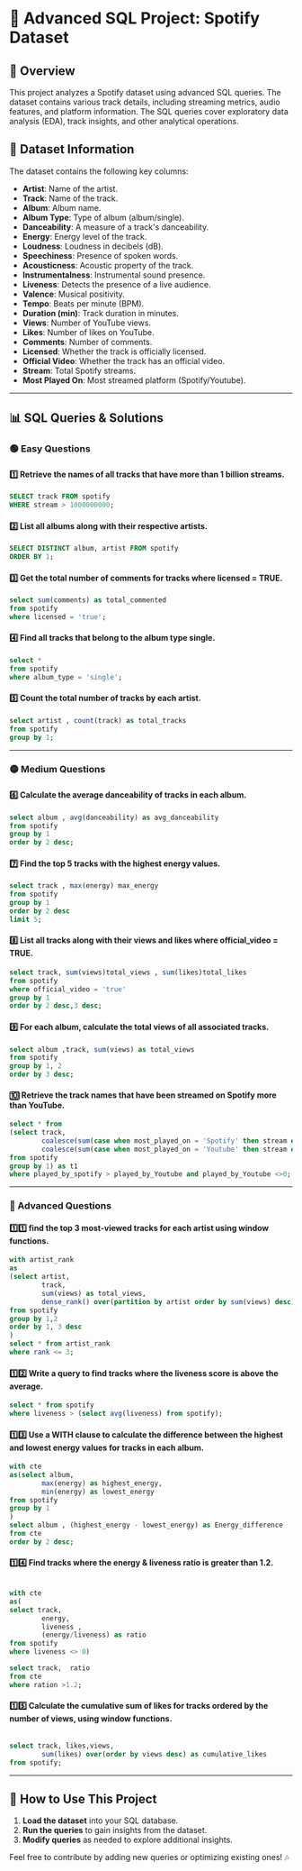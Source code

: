 # 🎵 Advanced SQL Project: Spotify Dataset




## 📌 Overview
This project analyzes a Spotify dataset using advanced SQL queries. The dataset contains various track details, including streaming metrics, audio features, and platform information. The SQL queries cover exploratory data analysis (EDA), track insights, and other analytical operations.

## 📂 Dataset Information
The dataset contains the following key columns:
- **Artist**: Name of the artist.
- **Track**: Name of the track.
- **Album**: Album name.
- **Album Type**: Type of album (album/single).
- **Danceability**: A measure of a track's danceability.
- **Energy**: Energy level of the track.
- **Loudness**: Loudness in decibels (dB).
- **Speechiness**: Presence of spoken words.
- **Acousticness**: Acoustic property of the track.
- **Instrumentalness**: Instrumental sound presence.
- **Liveness**: Detects the presence of a live audience.
- **Valence**: Musical positivity.
- **Tempo**: Beats per minute (BPM).
- **Duration (min)**: Track duration in minutes.
- **Views**: Number of YouTube views.
- **Likes**: Number of likes on YouTube.
- **Comments**: Number of comments.
- **Licensed**: Whether the track is officially licensed.
- **Official Video**: Whether the track has an official video.
- **Stream**: Total Spotify streams.
- **Most Played On**: Most streamed platform (Spotify/Youtube).

---

## 📊 SQL Queries & Solutions

### 🟢 Easy Questions

#### 1️⃣ Retrieve the names of all tracks that have more than 1 billion streams.
```sql
SELECT track FROM spotify
WHERE stream > 1000000000;
```

#### 2️⃣ List all albums along with their respective artists.
```sql
SELECT DISTINCT album, artist FROM spotify
ORDER BY 1;
```

#### 3️⃣ Get the total number of comments for tracks where licensed = TRUE.
```sql
select sum(comments) as total_commented
from spotify
where licensed = 'true';
```

#### 4️⃣ Find all tracks that belong to the album type single.
```sql
select *
from spotify
where album_type = 'single';
```

#### 5️⃣ Count the total number of tracks by each artist.
```sql
select artist , count(track) as total_tracks
from spotify
group by 1;
```

---

### 🟡 Medium Questions

#### 6️⃣ Calculate the average danceability of tracks in each album.
```sql
select album , avg(danceability) as avg_danceability
from spotify
group by 1
order by 2 desc;
```

#### 7️⃣ Find the top 5 tracks with the highest energy values.
```sql
select track , max(energy) max_energy
from spotify
group by 1
order by 2 desc
limit 5;
```

#### 8️⃣ List all tracks along with their views and likes where official_video = TRUE.
```sql
select track, sum(views)total_views , sum(likes)total_likes
from spotify
where official_video = 'true'
group by 1
order by 2 desc,3 desc;
```

#### 9️⃣ For each album, calculate the total views of all associated tracks.
```sql
select album ,track, sum(views) as total_views
from spotify
group by 1, 2
order by 3 desc;
```

#### 🔟 Retrieve the track names that have been streamed on Spotify more than YouTube.

```sql
select * from 
(select track,
		coalesce(sum(case when most_played_on = 'Spotify' then stream end ),0)as played_by_spotify,
		coalesce(sum(case when most_played_on = 'Youtube' then stream end ),0)as played_by_Youtube
from spotify
group by 1) as t1
where played_by_spotify > played_by_Youtube and played_by_Youtube <>0;

```

---

### 🔴 Advanced Questions

#### 1️⃣1️⃣ find the top 3 most-viewed tracks for each artist using window functions.
```sql
with artist_rank
as
(select artist,
		track,
		sum(views) as total_views,
		dense_rank() over(partition by artist order by sum(views) desc) as rank
from spotify
group by 1,2
order by 1, 3 desc
)
select * from artist_rank
where rank <= 3;

```

#### 1️⃣2️⃣ Write a query to find tracks where the liveness score is above the average.
```sql
select * from spotify
where liveness > (select avg(liveness) from spotify);
```

#### 1️⃣3️⃣ Use a WITH clause to calculate the difference between the highest and lowest energy values for tracks in each album.
```sql
with cte
as(select album,
		max(energy) as highest_energy,
		min(energy) as lowest_energy
from spotify
group by 1
) 
select album , (highest_energy - lowest_energy) as Energy_difference 
from cte
order by 2 desc;
```

#### 1️⃣4️⃣ Find tracks where the energy & liveness ratio is greater than 1.2.
```sql

with cte
as(
select track,
		energy, 
		liveness ,
		(energy/liveness) as ratio
from spotify
where liveness <> 0)

select track,  ratio
from cte
where ration >1.2;
```

#### 1️⃣5️⃣ Calculate the cumulative sum of likes for tracks ordered by the number of views, using window functions.

```sql

select track, likes,views,
		sum(likes) over(order by views desc) as cumulative_likes
from spotify;
```

---

## 🚀 How to Use This Project
1. **Load the dataset** into your SQL database.
2. **Run the queries** to gain insights from the dataset.
3. **Modify queries** as needed to explore additional insights.

Feel free to contribute by adding new queries or optimizing existing ones! 🎶

